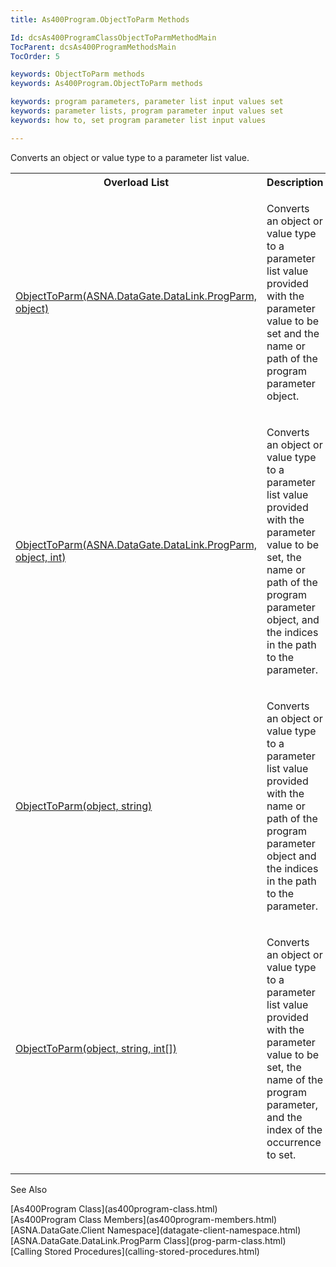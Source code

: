 ```yaml
---
title: As400Program.ObjectToParm Methods

Id: dcsAs400ProgramClassObjectToParmMethodMain
TocParent: dcsAs400ProgramMethodsMain
TocOrder: 5

keywords: ObjectToParm methods
keywords: As400Program.ObjectToParm methods

keywords: program parameters, parameter list input values set
keywords: parameter lists, program parameter input values set 
keywords: how to, set program parameter list input values

---
```


Converts an object or value type to a parameter list value.
<br />

<table class="dtTABLE" id="Table5" style="border-spacing: 0px; x-cell-content-align: Top" cellspacing="0" x-use-null-cells="x-use-null-cells">
          <colgroup span="1">
            <col span="1" style="WIDTH: 50%" />
            <col span="1" style="WIDTH: 50%" />
          </colgroup>
          <tr>
            <th colspan="1" rowspan="1" style="width: 494px">
							Overload List
						</th>
            <th colspan="1" rowspan="1">
							Description</th>
          </tr>
          <tr>
            <td colspan="1" rowspan="1" style="width: 494px">

[ObjectToParm(ASNA.DataGate.DataLink.ProgParm, object)](as400program-class-object-to_parm-method4.html) 
</td>
            <td colspan="1" rowspan="1">

Converts an object or value type to a parameter list value provided with the parameter value to be set and the name or path of the program parameter object.
</td>
          </tr>
          <tr>
            <td colspan="1" rowspan="1" style="width: 494px">

[ObjectToParm(ASNA.DataGate.DataLink.ProgParm, object, int)](as400program-class-object-to_parm-method1.html) 
</td>
            <td colspan="1" rowspan="1">

Converts an object or value type to a parameter list value provided with the parameter value to be set, the name or path of the program parameter object, and the indices in the path to the parameter.
</td>
          </tr>
          <tr>
            <td colspan="1" rowspan="1" style="width: 494px">

[ObjectToParm(object, string)](as400program-class-object-to_parm-method3.html) 
</td>
            <td colspan="1" rowspan="1">

Converts an object or value type to a parameter list value provided with the name or path of the program parameter object and the indices in the path to the parameter.
</td>
          </tr>
          <tr>
            <td colspan="1" rowspan="1" style="width: 494px">

[ObjectToParm(object, string, int[])](as400program-class-object-to_parm-method2.html) 
</td>
            <td colspan="1" rowspan="1">

Converts an object or value type to a parameter list value provided with the parameter value to be set, the name of the program parameter, and the index of the occurrence to set.
</td>
          </tr>
</table>

See Also

<dl />
      [As400Program Class](as400program-class.html)
      <br />
      [As400Program Class Members](as400program-members.html)
      <br />
      [ASNA.DataGate.Client Namespace](datagate-client-namespace.html)
      <br />
      [ASNA.DataGate.DataLink.ProgParm Class](prog-parm-class.html)
      <br />
      [Calling Stored Procedures](calling-stored-procedures.html)

